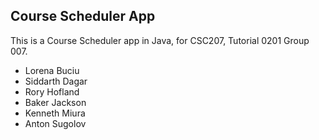 ## Course Scheduler App

This is a Course Scheduler app in Java, for CSC207, Tutorial 0201 Group 007.
- Lorena Buciu
- Siddarth Dagar
- Rory Hofland
- Baker Jackson
- Kenneth Miura
- Anton Sugolov
